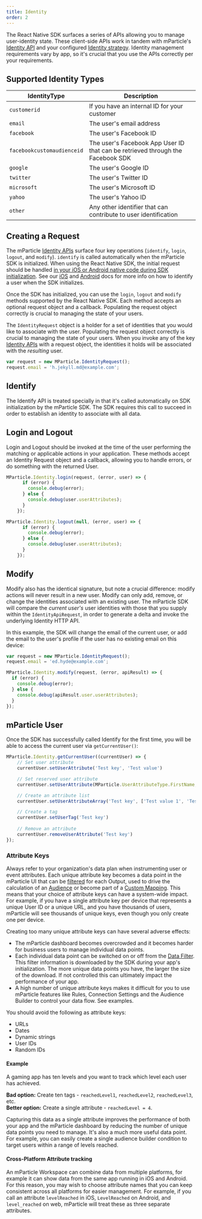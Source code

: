 ```yaml
---
title: Identity
order: 2
---
```


The React Native SDK surfaces a series of APIs allowing you to manage user-identity state. These client-side APIs work in tandem with mParticle's [Identity API](/developers/idsync/http-api/) and your configured [Identity strategy](/guides/idsync/introduction/). Identity management requirements vary by app, so it's crucial that you use the APIs correctly per your requirements.

<!-- See the [mParticle IDSync overview](/developers/idsync/) for a platform-agnostic overview of the key operations you can perform and read below for how the API is surfaced for React Native. -->

## Supported Identity Types

| IdentityType    |   Description
|---|---|
| `customerid`     | If you have an internal ID for your customer |
| `email`          | The user's email address |
| `facebook`        | The user's Facebook ID |
| `facebookcustomaudienceid` | The user's Facebook App User ID that can be retrieved through the Facebook SDK |
| `google`         | The user's Google ID |
| `twitter`        | The user's Twitter ID |
| `microsoft`      | The user's Microsoft ID |
| `yahoo`         | The user's Yahoo ID |
| `other`          | Any other identifier that can contribute to user identification |

## Creating a Request

The mParticle [Identity APIs](/developers/idsync/http-api) surface four key operations (`identify`, `login`, `logout`, and `modify`). `identify` is called automatically when the mParticle SDK is initialized. When using the React Native SDK, the initial request should be handled [in your iOS or Android native code during SDK initialization](/developers/sdk/react-native/getting-started/). See our [iOS](/developers/sdk/ios/idsync) and [Android](/developers/sdk/android/idsync) docs for more info on how to identify a user when the SDK initializes. 

Once the SDK has initialized, you can use the `login`, `logout` and `modify` methods supported by the React Native SDK. Each method accepts an optional request object and a callback. Populating the request object correctly is crucial to managing the state of your users.

The `IdentityRequest` object is a holder for a set of identities that you would like to associate with the user. Populating the request object correctly is crucial to managing the state of your users. When you invoke any of the key [Identity APIs](/developers/idsync/http-api/) with a request object, the identities it holds will be associated with the *resulting* user. 

```javascript
var request = new MParticle.IdentityRequest();
request.email = 'h.jekyll.md@example.com';
```

## Identify

The Identify API is treated specially in that it's called automatically on SDK initialization by the mParticle SDK. The SDK requires this call to succeed in order to establish an identity to associate with all data. 

## Login and Logout

Login and Logout should be invoked at the time of the user performing the matching or applicable actions in your application. These methods accept an Identity Request object and a callback, allowing you to handle errors, or do something with the returned User.

```js
MParticle.Identity.login(request, (error, user) => {
      if (error) {
        console.debug(error);
      } else {
        console.debug(user.userAttributes);
      }
    });
```

```js
MParticle.Identity.logout(null, (error, user) => {
      if (error) {
        console.debug(error);
      } else {
        console.debug(user.userAttributes);
      }
    });
```

## Modify

Modify also has the identical signature, but note a crucial difference: modify actions will never result in a new user. Modify can only add, remove, or change the identities associated with an existing user. The mParticle SDK will compare the *current user's* user identities with those that you supply within the `IdentityApiRequest`, in order to generate a delta and invoke the underlying Identity HTTP API.

In this example, the SDK will change the email of the current user, or add the email to the user's profile if the user has no existing email on this device:

```javascript
var request = new MParticle.IdentityRequest();
request.email = 'ed.hyde@example.com';

MParticle.Identity.modify(request, (error, apiResult) => {
  if (error) {
    console.debug(error);
  } else {
    console.debug(apiResult.user.userAttributes);
  }
});
```

## mParticle User

Once the SDK has successfully called Identify for the first time, you will be able to access the current user via `getCurrentUser()`:

```javascript
MParticle.Identity.getCurrentUser((currentUser) => {
	// Set user attribute
	currentUser.setUserAttribute('Test key', 'Test value')

	// Set reserved user attribute
	currentUser.setUserAttribute(MParticle.UserAttributeType.FirstName, 'Test first name')

	// Create an attribute list
	currentUser.setUserAttributeArray('Test key', ['Test value 1', 'Test value 2'])

	// Create a tag
	currentUser.setUserTag('Test key')
	
	// Remove an attribute
	currentUser.removeUserAttribute('Test key')
});
```

### Attribute Keys

Always refer to your organization's data plan when instrumenting user or event attributes. Each unique attribute key becomes a data point in the mParticle UI that can be [filtered](/guides/platform-guide/data-filter) for each Output, used to drive the calculation of an [Audience](/guides/platform-guide/audiences#specify-audience-criteria) or become part of a [Custom Mapping](/guides/platform-guide/connections#custom-mappings). This means that your choice of attribute keys can have a system-wide impact. For example, if you have a single attribute key per device that represents a unique User ID or a unique URL, and you have thousands of users, mParticle will see thousands of unique keys, even though you only create one per device.

Creating too many unique attribute keys can have several adverse effects:

* The mParticle dashboard becomes overcrowded and it becomes harder for business users to manage individual data points.
* Each individual data point can be switched on or off from the [Data Filter](/guides/platform-guide/data-filter). This filter information is downloaded by the SDK during your app's initialization. The more unique data points you have, the larger the size of the download. If not controlled this can ultimately impact the performance of your app.
* A high number of unique attribute keys makes it difficult for you to use mParticle features like Rules, Connection Settings and the Audience Builder to control your data flow. See examples.

You should avoid the following as attribute keys:

* URLs
* Dates
* Dynamic strings
* User IDs
* Random IDs

#### Example

A gaming app has ten levels and you want to track which level each user has achieved.

**Bad option:** Create ten tags - `reachedLevel1`, `reachedLevel2`, `reachedLevel3`, etc.  
**Better option:** Create a single attribute - `reachedLevel = 4`.

Capturing this data as a single attribute improves the performance of both your app and the mParticle dashboard by reducing the number of unique data points you need to manage. It's also a much more useful data point. For example, you can easily create a single audience builder condition to target users within a range of levels reached.

#### Cross-Platform Attribute tracking

An mParticle Workspace can combine data from multiple platforms, for example it can show data from the same app running in iOS and Android. For this reason, you may wish to choose attribute names that you can keep consistent across all platforms for easier management. For example, if you call an attribute `levelReached` in iOS, `LevelReached` on Android, and `level_reached` on web, mParticle will treat these as three separate attributes.




